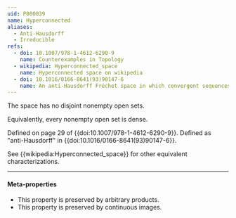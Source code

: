 ```yaml
---
uid: P000039
name: Hyperconnected
aliases:
  - Anti-Hausdorff
  - Irreducible
refs:
  - doi: 10.1007/978-1-4612-6290-9
    name: Counterexamples in Topology
  - wikipedia: Hyperconnected_space
    name: Hyperconnected space on wikipedia
  - doi: 10.1016/0166-8641(93)90147-6
    name: An anti-Hausdorff Fréchet space in which convergent sequences have unique limits
---
```


The space has no disjoint nonempty open sets.

Equivalently, every nonempty open set is dense.

Defined on page 29 of {{doi:10.1007/978-1-4612-6290-9}}. Defined as "anti-Hausdorff" in {{doi:10.1016/0166-8641(93)90147-6}}.

See {{wikipedia:Hyperconnected_space}} for other equivalent characterizations.

----
#### Meta-properties

- This property is preserved by arbitrary products.
- This property is preserved by continuous images.
